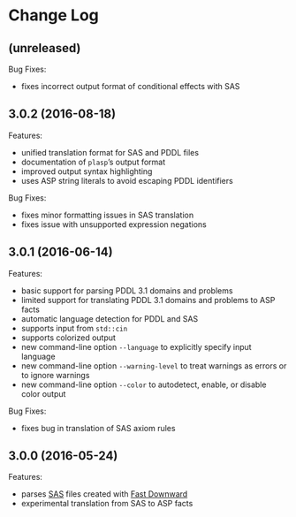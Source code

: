 # Change Log

## (unreleased)

Bug Fixes:

* fixes incorrect output format of conditional effects with SAS

## 3.0.2 (2016-08-18)

Features:

* unified translation format for SAS and PDDL files
* documentation of `plasp`’s output format
* improved output syntax highlighting
* uses ASP string literals to avoid escaping PDDL identifiers

Bug Fixes:

* fixes minor formatting issues in SAS translation
* fixes issue with unsupported expression negations

## 3.0.1 (2016-06-14)

Features:

* basic support for parsing PDDL 3.1 domains and problems
* limited support for translating PDDL 3.1 domains and problems to ASP facts
* automatic language detection for PDDL and SAS
* supports input from `std::cin`
* supports colorized output
* new command-line option `--language` to explicitly specify input language
* new command-line option `--warning-level` to treat warnings as errors or to ignore warnings
* new command-line option `--color` to autodetect, enable, or disable color output

Bug Fixes:

* fixes bug in translation of SAS axiom rules

## 3.0.0 (2016-05-24)

Features:

* parses [SAS](http://www.fast-downward.org/TranslatorOutputFormat) files created with [Fast Downward](http://www.fast-downward.org/)
* experimental translation from SAS to ASP facts
